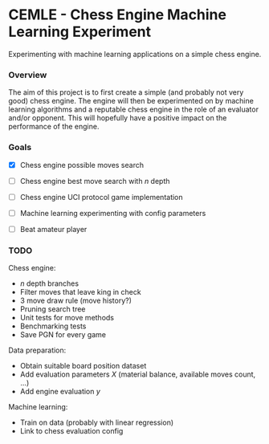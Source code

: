 # CEMLE - Chess Engine Machine Learning Experiment

Experimenting with machine learning applications on a simple chess engine.

### Overview

The aim of this project is to first create a simple (and probably not very
good) chess engine. The engine will then be experimented on by machine
learning algorithms and a reputable chess engine in the role of an evaluator
and/or opponent. This will hopefully have a positive impact on the performance
of the engine.

### Goals

- [x] Chess engine possible moves search
- [ ] Chess engine best move search with _n_ depth
- [ ] Chess engine UCI protocol game implementation
- [ ] Machine learning experimenting with config parameters
- [ ] Beat amateur player


### TODO

Chess engine:
* _n_ depth branches
* Filter moves that leave king in check
* 3 move draw rule (move history?)
* Pruning search tree
* Unit tests for move methods
* Benchmarking tests
* Save PGN for every game

Data preparation:
* Obtain suitable board position dataset
* Add evaluation parameters _X_ (material balance, available moves count, ...)
* Add engine evaluation _y_

Machine learning:
* Train on data (probably with linear regression)
* Link to chess evaluation config
